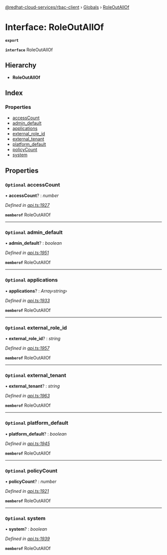 [@redhat-cloud-services/rbac-client](../README.md) › [Globals](../globals.md) › [RoleOutAllOf](roleoutallof.md)

# Interface: RoleOutAllOf

**`export`** 

**`interface`** RoleOutAllOf

## Hierarchy

* **RoleOutAllOf**

## Index

### Properties

* [accessCount](roleoutallof.md#optional-accesscount)
* [admin_default](roleoutallof.md#optional-admin_default)
* [applications](roleoutallof.md#optional-applications)
* [external_role_id](roleoutallof.md#optional-external_role_id)
* [external_tenant](roleoutallof.md#optional-external_tenant)
* [platform_default](roleoutallof.md#optional-platform_default)
* [policyCount](roleoutallof.md#optional-policycount)
* [system](roleoutallof.md#optional-system)

## Properties

### `Optional` accessCount

• **accessCount**? : *number*

*Defined in [api.ts:1927](https://github.com/RedHatInsights/javascript-clients/blob/master/packages/rbac/api.ts#L1927)*

**`memberof`** RoleOutAllOf

___

### `Optional` admin_default

• **admin_default**? : *boolean*

*Defined in [api.ts:1951](https://github.com/RedHatInsights/javascript-clients/blob/master/packages/rbac/api.ts#L1951)*

**`memberof`** RoleOutAllOf

___

### `Optional` applications

• **applications**? : *Array‹string›*

*Defined in [api.ts:1933](https://github.com/RedHatInsights/javascript-clients/blob/master/packages/rbac/api.ts#L1933)*

**`memberof`** RoleOutAllOf

___

### `Optional` external_role_id

• **external_role_id**? : *string*

*Defined in [api.ts:1957](https://github.com/RedHatInsights/javascript-clients/blob/master/packages/rbac/api.ts#L1957)*

**`memberof`** RoleOutAllOf

___

### `Optional` external_tenant

• **external_tenant**? : *string*

*Defined in [api.ts:1963](https://github.com/RedHatInsights/javascript-clients/blob/master/packages/rbac/api.ts#L1963)*

**`memberof`** RoleOutAllOf

___

### `Optional` platform_default

• **platform_default**? : *boolean*

*Defined in [api.ts:1945](https://github.com/RedHatInsights/javascript-clients/blob/master/packages/rbac/api.ts#L1945)*

**`memberof`** RoleOutAllOf

___

### `Optional` policyCount

• **policyCount**? : *number*

*Defined in [api.ts:1921](https://github.com/RedHatInsights/javascript-clients/blob/master/packages/rbac/api.ts#L1921)*

**`memberof`** RoleOutAllOf

___

### `Optional` system

• **system**? : *boolean*

*Defined in [api.ts:1939](https://github.com/RedHatInsights/javascript-clients/blob/master/packages/rbac/api.ts#L1939)*

**`memberof`** RoleOutAllOf
